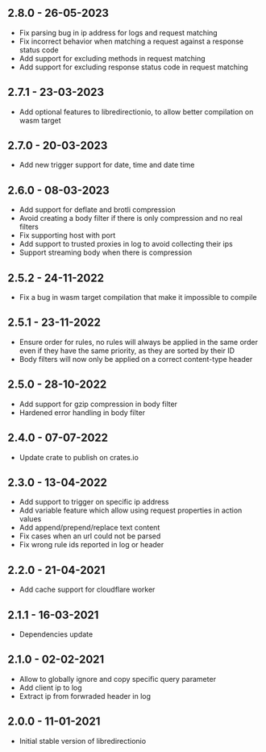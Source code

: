 ## 2.8.0 - 26-05-2023

 * Fix parsing bug in ip address for logs and request matching
 * Fix incorrect behavior when matching a request against a response status code
 * Add support for excluding methods in request matching
 * Add support for excluding response status code in request matching

## 2.7.1 - 23-03-2023

 * Add optional features to libredirectionio, to allow better compilation on wasm target

## 2.7.0 - 20-03-2023

 * Add new trigger support for date, time and date time

## 2.6.0 - 08-03-2023

 * Add support for deflate and brotli compression
 * Avoid creating a body filter if there is only compression and no real filters
 * Fix supporting host with port
 * Add support to trusted proxies in log to avoid collecting their ips
 * Support streaming body when there is compression

## 2.5.2 - 24-11-2022

 * Fix a bug in wasm target compilation that make it impossible to compile

## 2.5.1 - 23-11-2022

 * Ensure order for rules, no rules will always be applied in the same order even if they have the same priority, as they are sorted by their ID
 * Body filters will now only be applied on a correct content-type header

## 2.5.0 - 28-10-2022

 * Add support for gzip compression in body filter
 * Hardened error handling in body filter

## 2.4.0 - 07-07-2022

 * Update crate to publish on crates.io

## 2.3.0 - 13-04-2022

 * Add support to trigger on specific ip address
 * Add variable feature which allow using request properties in action values
 * Add append/prepend/replace text content
 * Fix cases when an url could not be parsed
 * Fix wrong rule ids reported in log or header

## 2.2.0 - 21-04-2021

 * Add cache support for cloudflare worker

## 2.1.1 - 16-03-2021

 * Dependencies update

## 2.1.0 - 02-02-2021

 * Allow to globally ignore and copy specific query parameter
 * Add client ip to log
 * Extract ip from forwraded header in log

## 2.0.0 - 11-01-2021

 * Initial stable version of libredirectionio
